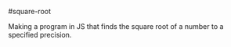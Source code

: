 #square-root

Making a program in JS that finds the square root of a number to a specified precision.